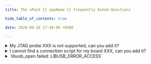 ```yaml
---
title: The xPack {{ appName }} Frequently Asked Questions

hide_table_of_contents: true

date: 2020-09-28 17:49:00 +0300

---
```


<details>
<summary>My JTAG probe XXX is not supported, can you add it?</summary>

Unfortunately not. The xPack {{ appName }} is only a binary distribution of the standard source code {{ appName }}, and does not intend to add new functionality. Please use the official {{ appName }} [support channels](https://{{ appLcName }}.org/pages/discussion.html) to ask for new features.
</details>

<details>
<summary>I cannot find a connection script for my board XXX, can you add it?</summary>

Unfortunately not. The xPack {{ appName }} is only a binary distribution of the standard source code {{ appName }}, and does not intend to add new functionality. Please use the official {{ appName }} [support channels](https://{{ appLcName }}.org/pages/discussion.html) to ask for new features.
</details>

<details>
  <summary>`libusb_open failed: LIBUSB_ERROR_ACCESS`</summary>

You are using GNU/Linux and your user has no permission to write to USB. Please review the [Install Guide](/docs/install/#drivers) page.
</details>
